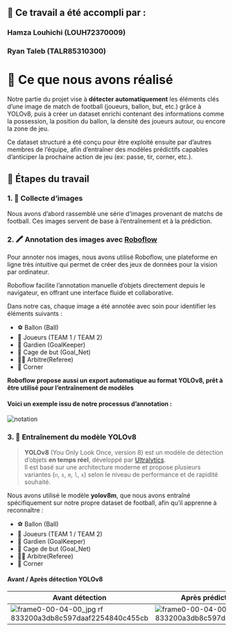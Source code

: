 
## 👥 Ce travail a été accompli par :
### Hamza Louhichi (LOUH72370009)
### Ryan Taleb (TALR85310300)
# 🎯 Ce que nous avons réalisé
Notre partie du projet vise à **détecter automatiquement** les éléments clés d’une image de match de football (joueurs, ballon, but, etc.) grâce à YOLOv8, puis à créer un dataset enrichi contenant des informations comme la possession, la position du ballon, la densité des joueurs autour, ou encore la zone de jeu.

Ce dataset structuré a été conçu pour être exploité ensuite par d’autres membres de l’équipe, afin d’entraîner des modèles prédictifs capables d’anticiper la prochaine action de jeu (ex: passe, tir, corner, etc.).

## 🔧 Étapes du travail
### 1. 📸 Collecte d’images
Nous avons d’abord rassemblé une série d’images provenant de matchs de football. Ces images servent de base à l’entraînement et à la prédiction.

### 2. 🖍️ Annotation des images avec [Roboflow](https://roboflow.com)
Pour annoter nos images, nous avons utilisé Roboflow, une plateforme en ligne très intuitive qui permet de créer des jeux de données pour la vision par ordinateur.

Roboflow facilite l’annotation manuelle d’objets directement depuis le navigateur, en offrant une interface fluide et collaborative.

Dans notre cas, chaque image a été annotée avec soin pour identifier les éléments suivants :
- ⚽ Ballon (Ball)  
- 🧍 Joueurs (TEAM 1 / TEAM 2)  
- 🧤 Gardien (GoalKeeper)
- 🥅 Cage de but (Goal_Net)    
- 🧍‍♂️ Arbitre(Referee)  
- 🚩 Corner

**Roboflow propose aussi un export automatique au format YOLOv8, prêt à être utilisé pour l’entraînement de modèles**

#### Voici un exemple issu de notre processus d’annotation :

![notation](https://github.com/user-attachments/assets/dfccb68a-5d19-4c46-841f-896978451ea4)

### 3. 🧠 Entraînement du modèle YOLOv8
> **YOLOv8** (You Only Look Once, version 8) est un modèle de détection d’objets **en temps réel**, développé par [Ultralytics](https://github.com/ultralytics/ultralytics).  
> Il est basé sur une architecture moderne et propose plusieurs variantes (`n`, `s`, `m`, `l`, `x`) selon le niveau de performance et de rapidité souhaité.

Nous avons utilisé le modèle **yolov8m**, que nous avons entraîné spécifiquement sur notre propre dataset de football, afin qu’il apprenne à reconnaître :

- ⚽ Ballon (Ball)  
- 🧍 Joueurs (TEAM 1 / TEAM 2)  
- 🧤 Gardien (GoalKeeper)
- 🥅 Cage de but (Goal_Net)    
- 🧍‍♂️ Arbitre(Referee)  
- 🚩 Corner

####  Avant / Après détection YOLOv8
| Avant détection                          | Après prédiction YOLOv8                      |
|------------------------------------------|----------------------------------------------|
|![frame0-00-04-00_jpg rf 833200a3db8c597daaf2254840c455cb](https://github.com/user-attachments/assets/f32b35aa-1f7a-4617-b6e4-49298ace8212) |![frame0-00-04-00_jpg rf 833200a3db8c597daaf2254840c455cb](https://github.com/user-attachments/assets/a0a5fb6b-5d2e-48e5-b0df-62f56491587b)

